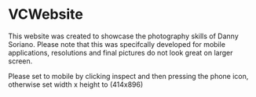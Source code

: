 # VCWebsite

This website was created to showcase the photography skills of Danny Soriano.
Please note that this was specifcally developed for mobile applications, resolutions and final pictures do not look great on larger screen.

Please set to mobile by clicking inspect and then pressing the phone icon, otherwise set width x height to (414x896)

